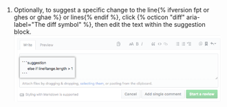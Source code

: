 1. Optionally, to suggest a specific change to the line{% ifversion fpt or ghes or ghae %} or lines{% endif %}, click {% octicon "diff" aria-label="The diff symbol" %}, then edit the text within the suggestion block. ![Suggestion block](/assets/images/help/pull_requests/suggestion-block.png)
